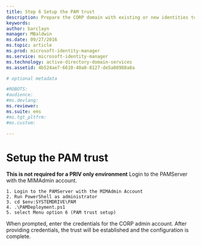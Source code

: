 ```yaml
---
title: Step 6 Setup the PAM trust
description: Prepare the CORP domain with existing or new identities to be managed by Privileged Identity Manager using scripts
keywords:
author: barclayn
manager: MBaldwin
ms.date: 09/27/2016
ms.topic: article
ms.prod: microsoft-identity-manager
ms.service: microsoft-identity-manager
ms.technology: active-directory-domain-services
ms.assetid: 4b524ae7-6610-40a0-8127-de5a08988a8a

# optional metadata

#ROBOTS:
#audience:
#ms.devlang:
ms.reviewer:
ms.suite: ems
#ms.tgt_pltfrm:
#ms.custom:

---
```


# Setup the PAM trust

**This is not required for a PRIV only environment**
Login to the PAMServer with the MIMAdmin account.

    1. Login to the PAMServer with the MIMAdmin Account
    2. Run PowerShell as administrator
    3. cd $env:SYSTEMDRIVE\PAM
    4. .\PAMDeployment.ps1
    5. select Menu option 6 (PAM trust setup)

  When prompted, enter the credentials for the CORP admin account. After providing credentials, the trust will be established and the configuration is complete.
